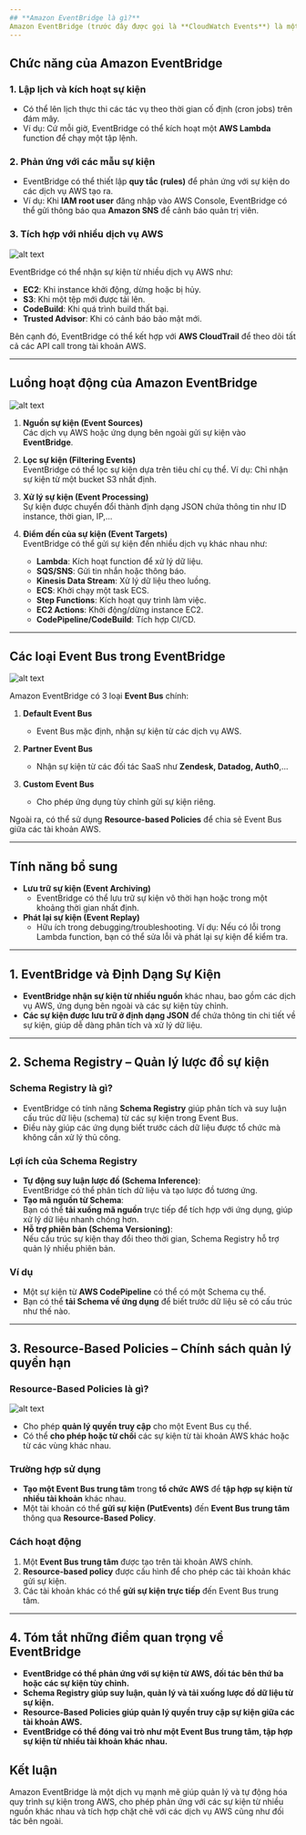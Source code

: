 ```yaml
---
## **Amazon EventBridge là gì?**
Amazon EventBridge (trước đây được gọi là **CloudWatch Events**) là một dịch vụ quản lý sự kiện của AWS, cho phép các dịch vụ AWS, ứng dụng của bên thứ ba và các ứng dụng tùy chỉnh có thể giao tiếp với nhau thông qua các sự kiện.
---
```


## **Chức năng của Amazon EventBridge**

### 1. **Lập lịch và kích hoạt sự kiện**

- Có thể lên lịch thực thi các tác vụ theo thời gian cố định (cron jobs) trên đám mây.
- Ví dụ: Cứ mỗi giờ, EventBridge có thể kích hoạt một **AWS Lambda** function để chạy một tập lệnh.

### 2. **Phản ứng với các mẫu sự kiện**

- EventBridge có thể thiết lập **quy tắc (rules)** để phản ứng với sự kiện do các dịch vụ AWS tạo ra.
- Ví dụ: Khi **IAM root user** đăng nhập vào AWS Console, EventBridge có thể gửi thông báo qua **Amazon SNS** để cảnh báo quản trị viên.

### 3. **Tích hợp với nhiều dịch vụ AWS**

![alt text](even-bridge.png)

EventBridge có thể nhận sự kiện từ nhiều dịch vụ AWS như:

- **EC2**: Khi instance khởi động, dừng hoặc bị hủy.
- **S3**: Khi một tệp mới được tải lên.
- **CodeBuild**: Khi quá trình build thất bại.
- **Trusted Advisor**: Khi có cảnh báo bảo mật mới.

Bên cạnh đó, EventBridge có thể kết hợp với **AWS CloudTrail** để theo dõi tất cả các API call trong tài khoản AWS.

---

## **Luồng hoạt động của Amazon EventBridge**

![alt text](even-bridge-rule.png)

1. **Nguồn sự kiện (Event Sources)**  
   Các dịch vụ AWS hoặc ứng dụng bên ngoài gửi sự kiện vào **EventBridge**.

2. **Lọc sự kiện (Filtering Events)**  
   EventBridge có thể lọc sự kiện dựa trên tiêu chí cụ thể. Ví dụ: Chỉ nhận sự kiện từ một bucket S3 nhất định.

3. **Xử lý sự kiện (Event Processing)**  
   Sự kiện được chuyển đổi thành định dạng JSON chứa thông tin như ID instance, thời gian, IP,…

4. **Điểm đến của sự kiện (Event Targets)**  
   EventBridge có thể gửi sự kiện đến nhiều dịch vụ khác nhau như:
   - **Lambda**: Kích hoạt function để xử lý dữ liệu.
   - **SQS/SNS**: Gửi tin nhắn hoặc thông báo.
   - **Kinesis Data Stream**: Xử lý dữ liệu theo luồng.
   - **ECS**: Khởi chạy một task ECS.
   - **Step Functions**: Kích hoạt quy trình làm việc.
   - **EC2 Actions**: Khởi động/dừng instance EC2.
   - **CodePipeline/CodeBuild**: Tích hợp CI/CD.

---

## **Các loại Event Bus trong EventBridge**

![alt text](even-bridge-custom.png)

Amazon EventBridge có 3 loại **Event Bus** chính:

1. **Default Event Bus**

   - Event Bus mặc định, nhận sự kiện từ các dịch vụ AWS.

2. **Partner Event Bus**

   - Nhận sự kiện từ các đối tác SaaS như **Zendesk, Datadog, Auth0**,…

3. **Custom Event Bus**
   - Cho phép ứng dụng tùy chỉnh gửi sự kiện riêng.

Ngoài ra, có thể sử dụng **Resource-based Policies** để chia sẻ Event Bus giữa các tài khoản AWS.

---

## **Tính năng bổ sung**

- **Lưu trữ sự kiện (Event Archiving)**
  - EventBridge có thể lưu trữ sự kiện vô thời hạn hoặc trong một khoảng thời gian nhất định.
- **Phát lại sự kiện (Event Replay)**
  - Hữu ích trong debugging/troubleshooting. Ví dụ: Nếu có lỗi trong Lambda function, bạn có thể sửa lỗi và phát lại sự kiện để kiểm tra.

---

## **1. EventBridge và Định Dạng Sự Kiện**

- **EventBridge nhận sự kiện từ nhiều nguồn** khác nhau, bao gồm các dịch vụ AWS, ứng dụng bên ngoài và các sự kiện tùy chỉnh.
- **Các sự kiện được lưu trữ ở định dạng JSON** để chứa thông tin chi tiết về sự kiện, giúp dễ dàng phân tích và xử lý dữ liệu.

---

## **2. Schema Registry – Quản lý lược đồ sự kiện**

### **Schema Registry là gì?**

- EventBridge có tính năng **Schema Registry** giúp phân tích và suy luận cấu trúc dữ liệu (schema) từ các sự kiện trong Event Bus.
- Điều này giúp các ứng dụng biết trước cách dữ liệu được tổ chức mà không cần xử lý thủ công.

### **Lợi ích của Schema Registry**

- **Tự động suy luận lược đồ (Schema Inference)**:  
  EventBridge có thể phân tích dữ liệu và tạo lược đồ tương ứng.
- **Tạo mã nguồn từ Schema**:  
  Bạn có thể **tải xuống mã nguồn** trực tiếp để tích hợp với ứng dụng, giúp xử lý dữ liệu nhanh chóng hơn.
- **Hỗ trợ phiên bản (Schema Versioning)**:  
  Nếu cấu trúc sự kiện thay đổi theo thời gian, Schema Registry hỗ trợ quản lý nhiều phiên bản.

### **Ví dụ**

- Một sự kiện từ **AWS CodePipeline** có thể có một Schema cụ thể.
- Bạn có thể **tải Schema về ứng dụng** để biết trước dữ liệu sẽ có cấu trúc như thế nào.

---

## **3. Resource-Based Policies – Chính sách quản lý quyền hạn**

### **Resource-Based Policies là gì?**

![alt text](even-bridge-policy.png)

- Cho phép **quản lý quyền truy cập** cho một Event Bus cụ thể.
- Có thể **cho phép hoặc từ chối** các sự kiện từ tài khoản AWS khác hoặc từ các vùng khác nhau.

### **Trường hợp sử dụng**

- **Tạo một Event Bus trung tâm** trong **tổ chức AWS** để **tập hợp sự kiện từ nhiều tài khoản** khác nhau.
- Một tài khoản có thể **gửi sự kiện (PutEvents)** đến **Event Bus trung tâm** thông qua **Resource-Based Policy**.

### **Cách hoạt động**

1. Một **Event Bus trung tâm** được tạo trên tài khoản AWS chính.
2. **Resource-based policy** được cấu hình để cho phép các tài khoản khác gửi sự kiện.
3. Các tài khoản khác có thể **gửi sự kiện trực tiếp** đến Event Bus trung tâm.

---

## **4. Tóm tắt những điểm quan trọng về EventBridge**

- **EventBridge có thể phản ứng với sự kiện từ AWS, đối tác bên thứ ba hoặc các sự kiện tùy chỉnh.**
- **Schema Registry giúp suy luận, quản lý và tải xuống lược đồ dữ liệu từ sự kiện.**
- **Resource-Based Policies giúp quản lý quyền truy cập sự kiện giữa các tài khoản AWS.**
- **EventBridge có thể đóng vai trò như một Event Bus trung tâm, tập hợp sự kiện từ nhiều tài khoản khác nhau.**

## **Kết luận**

Amazon EventBridge là một dịch vụ mạnh mẽ giúp quản lý và tự động hóa quy trình sự kiện trong AWS, cho phép phản ứng với các sự kiện từ nhiều nguồn khác nhau và tích hợp chặt chẽ với các dịch vụ AWS cũng như đối tác bên ngoài.
